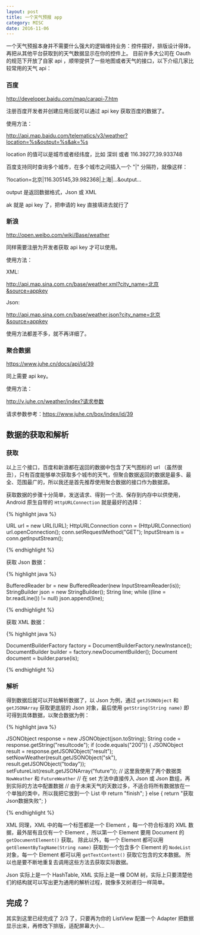 ```yaml
---
layout: post
title: 一个天气预报 app
category: MISC
date: 2016-11-06
---
```


一个天气预报本身并不需要什么强大的逻辑维持业务：控件摆好，排版设计得体，再把从其他平台获取到的天气数据显示在你的控件上。
目前许多大公司在 Oauth 的规范下开放了自家 api ，顺带提供了一些地图或者天气的接口，以下介绍几家比较常用的天气 api：

### 百度

<http://developer.baidu.com/map/carapi-7.htm>

注册百度开发者并创建应用后就可以通过 api key 获取百度的数据了。

使用方法：

http://api.map.baidu.com/telematics/v3/weather?location=%s&output=%s&ak=%s

location 的值可以是城市或者经纬度，比如 深圳 或者 116.39277,39.933748

百度支持同时查询多个城市，在多个城市之间插入一个 "\|" 分隔符，就像这样：

?location=北京\|116.305145,39.982368\|上海\|...&output...

output 是返回数据格式，Json 或 XML

ak 就是 api key 了，把申请的 key 直接填进去就行了 

### 新浪

<http://open.weibo.com/wiki/Base/weather>

同样需要注册为开发者获取 api key 才可以使用。

使用方法：

XML: 

http://api.map.sina.com.cn/base/weather.xml?city_name=北京&source=appkey

Json: 

http://api.map.sina.com.cn/base/weather.json?city_name=北京&source=appkey

使用方法都差不多，就不再详细了。

### 聚合数据

<https://www.juhe.cn/docs/api/id/39>

同上需要 api key。

使用方法：

http://v.juhe.cn/weather/index?请求参数

请求参数参考：<https://www.juhe.cn/box/index/id/39>

## 数据的获取和解析

### 获取

以上三个接口，百度和新浪都在返回的数据中包含了天气图标的 url （虽然很丑），只有百度能够单次获取多个城市的天气，但聚合数据返回的数据是最多、最全、范围最广的，所以我还是首先推荐使用聚合数据的接口作为数据源。

获取数据的步骤十分简单，发送请求、得到一个流、保存到内存中以供使用，Android 原生自带的 `HttpURLConnection` 就是最好的选择：

{% highlight java %}

URL url = new URL(URL);
HttpURLConnection conn = (HttpURLConnection) url.openConnection();
conn.setRequestMethod("GET");
InputStream is = conn.getInputStream();

{% endhighlight %}

获取 Json 数据：

{% highlight java %}

BufferedReader br = new BufferedReader(new InputStreamReader(is));
StringBuilder json = new StringBuilder();
String line;
while ((line = br.readLine()) != null) json.append(line);

{% endhighlight %}

获取 XML 数据：

{% highlight java %}

DocumentBuilderFactory factory = DocumentBuilderFactory.newInstance();
DocumentBuilder builder = factory.newDocumentBuilder();
Document document = builder.parse(is);

{% endhighlight %}

### 解析

得到数据后就可以开始解析数据了，以 Json 为例，通过 `getJSONObject` 和 `getJSONArray` 获取更底层的 Json 对象，最后使用 `getString(String name)` 即可得到具体数据，以聚合数据为例：

{% highlight java %}

JSONObject response = new JSONObject(json.toString);
String code = response.getString("resultcode");
if (code.equals("200")) {
	JSONObject result = response.getJSONObject("result");
	setNowWeather(result.getJSONObject("sk"), result.getJSONObject("today"));
	setFutureList(result.getJSONArray("future"));
	// 这里我使用了两个数据类 `NowWeather` 和 `FutureWeather`
	// 在 set 方法中直接传入 Json 或 Json 数组，再到实际的方法中配置数据
	// 由于未来天气的天数过多，不适合将所有数据放在一个单独的类中，所以我把它放到一个 List 中
	return "finish";
} else {
	return "获取Json数据失败";
}

{% endhighlight %}

XML 同理，XML 中的每一个标签都是一个 Element ，每一个符合标准的 XML 数据，最外层有且仅有一个 Element ，所以第一个 Element 要用 Document 的 `getDocumentElement()` 获取。
除此以外，每一个 Element 都可以用 `getElementByTagName(String name)` 获取到一个包含多个 Element 的 `NodeList` 对象，每一个 Element 都可以用 `getTextContent()` 获取它包含的文本数据。
所以也是要不断地重复去调用这些方法去获取实际数据。

>	
Json 实际上是一个 HashTable, XML 实际上是一棵 DOM 树，实际上只要清楚他们的结构就可以写出更为通用的解析过程，就像多叉树递归一样简单。

## 完成？

其实到这里已经完成了 2/3 了，只要再为你的 ListView 配置一个 Adapter 把数据显示出来，再修改下排版，适配屏幕大小...
